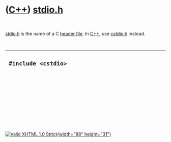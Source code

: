 



 

 

 

 

 

([C++](Cpp.htm)) [stdio.h](CppStdioH.htm)
=========================================

 

[stdio.h](CppStdioH.htm) is the name of a C [header
file](CppHeaderFile.htm). In [C++](Cpp.htm), use
[cstdio.h](CppCstdioH.htm) instead.

 

  ----------------------
  ` #include <cstdio>`
  ----------------------

 

 

 

 

 





 

[![Valid XHTML 1.0 Strict](valid-xhtml10.png){width="88"
height="31"}](http://validator.w3.org/check?uri=referer)
